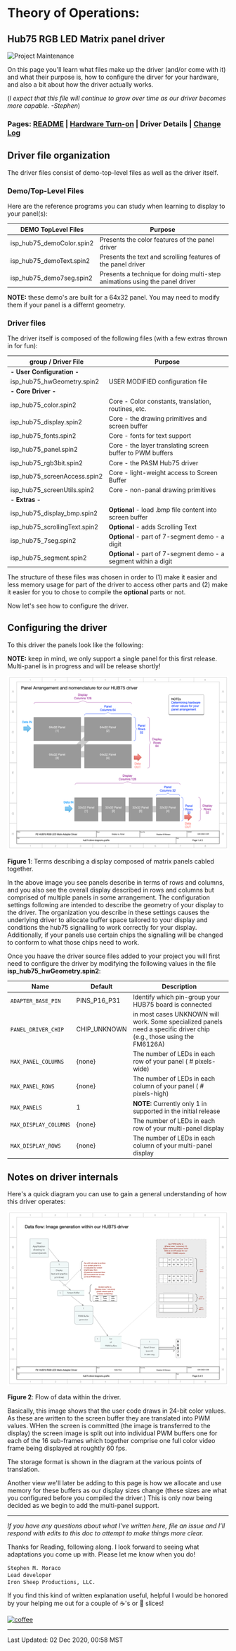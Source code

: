 # Theory of Operations:
## Hub75 RGB LED Matrix panel driver

![Project Maintenance][maintenance-shield]

On this page you'll learn what files make up the driver (and/or come with it) and what their purpose is, how to configure the dirver for your hardware, and also a bit about how the driver actually works. 

(*I expect that this file will continue to grow over time as our driver becomes more capable. -Stephen*)


### Pages: [README](README.md) | [Hardware Turn-on](HardwareTurnon.md) | Driver Details | [Change Log](ChangeLog.md)


## Driver file organization

The driver files consist of demo-top-level files as well as the driver itself.

### Demo/Top-Level Files

Here are the reference programs you can study when learning to display to your panel(s):

| DEMO TopLevel Files            |  Purpose |
|-----------------|-------------|
| isp\_hub75_demoColor.spin2 | Presents the color features of the panel driver |
| isp\_hub75_demoText.spin2 | Presents the text and scrolling features of the panel driver |
| isp\_hub75_demo7seg.spin2 | Presents a technique for doing multi-step animations using the panel driver |

**NOTE:** these demo's are built for a 64x32 panel. You may need to modify them if your panel is a differnt geometry.

### Driver files

The driver itself is composed of the following files (with a few extras thrown in for fun):

| group / Driver File           |  Purpose |
|-----------------|-------------|
| **- User Configuration -** | |
| isp\_hub75_hwGeometry.spin2 | USER MODIFIED configuration file |
| **- Core Driver -** | |
| isp\_hub75_color.spin2 |  Core - Color constants, translation, routines, etc. |
| isp\_hub75_display.spin2 | Core - the drawing primitives and screen buffer |
| isp\_hub75_fonts.spin2 | Core - fonts for text support |
| isp\_hub75_panel.spin2 | Core - the layer translating screen buffer to PWM buffers |
| isp\_hub75_rgb3bit.spin2 | Core - the PASM Hub75 driver |
| isp\_hub75_screenAccess.spin2 | Core - light-weight access to Screen Buffer |
| isp\_hub75_screenUtils.spin2 | Core - non-panal drawing primitives |
| **- Extras -** | |
| isp\_hub75\_display_bmp.spin2 | **Optional** - load .bmp file content into screen buffer |
| isp\_hub75_scrollingText.spin2 | **Optional** - adds Scrolling Text |
| isp\_hub75_7seg.spin2 | **Optional** - part of 7-segment demo - a digit |
| isp\_hub75_segment.spin2 | **Optional** - part of 7-segment demo - a segment within a digit |

The structure of these files was chosen in order to (1) make it easier and less memory usage for part of the driver to access other parts and (2) make it easier for you to chose to compile the **optional** parts or not. 

Now let's see how to configure the driver.


## Configuring the driver

To this driver the panels look like the following:

**NOTE:** keep in mind, we only support a single panel for this first release. Multi-panel is in progress and will be release shortly!

![Driver panel Setup](images/hub75-driver-board-layout.png)

**Figure 1**: Terms describing a display composed of matrix panels cabled together.

In the above image you see panels describe in terms of rows and columns, and you also see the overall display described in rows and columns but comprised of multiple panels in some arrangement.  The configuration settings following are intended to describe the geometry of your display to the driver.  The organization you describe in these settings causes the underlying driver to allocate buffer space tailored to your display and conditions the hub75 signalling to work correctly for your display. Additionally, if your panels use certain chips the signalling will be changed to conform to what those chips need to work.

Once you haave the driver source files added to your project you will first need to configure the driver by modifying the following values in the file **isp\_hub75_hwGeometry.spin2**:

| Name            | Default | Description |
|-----------------|-------------|-------------|
| `ADAPTER_BASE_PIN` | PINS\_P16_P31 |  Identify which pin-group your HUB75 board is connected |
| `PANEL_DRIVER_CHIP` | CHIP_UNKNOWN | in most cases UNKNOWN will work. Some specialized panels need a specific driver chip (e.g., those using the FM6126A) |
| `MAX_PANEL_COLUMNS` | {none} | The number of LEDs in each row of your panel ( # pixels-wide) |
| `MAX_PANEL_ROWS` | {none} | The number of LEDs in each column of your panel ( # pixels-high) 
| `MAX_PANELS` | 1 | **NOTE:** Currently only 1 in supported in the initial release |
| `MAX_DISPLAY_COLUMNS` | {none} | The number of LEDs in each row of your multi-panel display |
| `MAX_DISPLAY_ROWS` | {none} | The number of LEDs in each column of your multi-panel display 

## Notes on driver internals

Here's a quick diagram you can use to gain a general understanding of how this driver operates:

![Driver Data Flow](images/hub75-driver-data-flow.png)

**Figure 2**: Flow of data within the driver.

Basically, this image shows that the user code draws in 24-bit color values. As these are written to the screen buffer they are translated into PWM values. WHen the screen is committed (the image is transferred to the display) the screen image is split out into individual PWM buffers one for each of the 16 sub-frames which together comprise one full color video frame being displayed at roughtly 60 fps.

The storage format is shown in the diagram at the various points of translation.

Another view we'll later be adding to this page is how we allocate and use memory for these buffers as our display sizes change (these sizes are what you configured before you compiled the driver.)  This is only now being decided as we begin to add the multi-panel support.


---

*If you have any questions about what I've written here, file an issue and I'll respond with edits to this doc to attempt to make things more clear.*

Thanks for Reading, following along. I look forward to seeing what adaptations you come up with. Please let me know when you do!

```
Stephen M. Moraco
Lead developer
Iron Sheep Productions, LLC.
```

If you find this kind of written explanation useful, helpful I would be honored by your helping me out for a couple of :coffee:'s or :pizza: slices!

[![coffee](https://www.buymeacoffee.com/assets/img/custom_images/black_img.png)](https://www.buymeacoffee.com/ironsheep)

---

Last Updated: 02 Dec 2020, 00:58 MST

[maintenance-shield]: https://img.shields.io/badge/maintainer-stephen%40ironsheep.biz-blue.svg?style=for-the-badge
